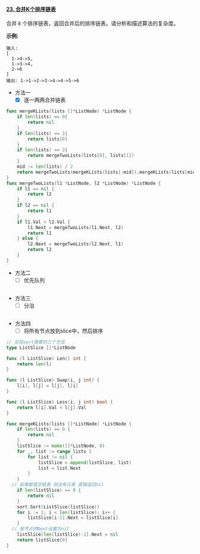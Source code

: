 #### [23. 合并K个排序链表](https://leetcode-cn.com/problems/merge-k-sorted-lists/)

合并 *k* 个排序链表，返回合并后的排序链表。请分析和描述算法的复杂度。

**示例:**

```
输入:
[
  1->4->5,
  1->3->4,
  2->6
]
输出: 1->1->2->3->4->4->5->6
```

- 方法一
  - [x] 逐一两两合并链表

```go
func mergeKLists(lists []*ListNode) *ListNode {
    if len(lists) == 0{
        return nil
    }
    if len(lists) == 1{
        return lists[0]
    }
    if len(lists) == 2{
        return mergeTwoLists(lists[0], lists[1])
    }
    mid := len(lists) / 2
    return mergeTwoLists(mergeKLists(lists[:mid]),mergeKLists(lists[mid:]))
}
func mergeTwoLists(l1 *ListNode, l2 *ListNode) *ListNode {
	if l1 == nil {
		return l2
	}
	if l2 == nil {
		return l1
	}
	if l1.Val < l2.Val {
		l1.Next = mergeTwoLists(l1.Next, l2)
		return l1
	} else {
		l2.Next = mergeTwoLists(l2.Next, l1)
		return l2
	}
}
```

- 方法二
  - [ ] 优先队列 

```

```

- 方法三
  - [ ] 分治

```

```

- 方法四
  - [ ] 将所有节点放到slice中，然后排序

```go
// 实现sort需要的三个方法
type ListSlice []*ListNode

func (l ListSlice) Len() int {
	return len(l)
}

func (l ListSlice) Swap(i, j int) {
	l[i], l[j] = l[j], l[i]
}

func (l ListSlice) Less(i, j int) bool {
	return l[i].Val < l[j].Val
}

func mergeKLists(lists []*ListNode) *ListNode {
	if len(lists) == 0 {
		return nil
	}
	listSlice := make([]*ListNode, 0)
	for _, list := range lists {
		for list != nil {
			listSlice = append(listSlice, list)
			list = list.Next
		}
	}
  // 如果都是空链表 则没有元素 直接返回nil
	if len(listSlice) == 0 {
		return nil
	}
	sort.Sort(ListSlice(listSlice))
	for i := 1; i < len(listSlice); i++ {
		listSlice[i-1].Next = listSlice[i]
	}
  // 尾节点的Next设置为nil
	listSlice[len(listSlice)-1].Next = nil
	return listSlice[0]
}
```

